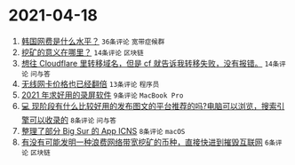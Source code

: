 # 2021-04-18

1. [韩国网费是什么水平？](https://www.v2ex.com/t/771392) `36条评论` `宽带症候群`
1. [挖矿的意义在哪里？](https://www.v2ex.com/t/771413) `14条评论` `区块链`
1. [想往 Cloudflare 里转移域名，但是 cf 就告诉我转移失败，没有报错。](https://www.v2ex.com/t/771388) `14条评论` `问与答`
1. [无线网卡价格也已经翻倍](https://www.v2ex.com/t/771396) `13条评论` `程序员`
1. [2021 年求好用的录屏软件](https://www.v2ex.com/t/771406) `9条评论` `MacBook Pro`
1. [💻 现阶段有什么比较好用的发布图文的平台推荐的吗?电脑可以浏览，搜索引擎可以收录的](https://www.v2ex.com/t/771411) `8条评论` `问与答`
1. [整理了部分 Big Sur 的 App ICNS](https://www.v2ex.com/t/771387) `8条评论` `macOS`
1. [有没有可能发明一种浪费网络带宽挖矿的币种，直接快进到摧毁互联网](https://www.v2ex.com/t/771417) `6条评论` `区块链`
